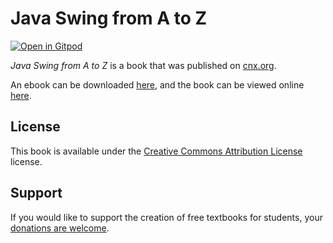 # Java Swing from A to Z

[![Open in Gitpod](https://gitpod.io/button/open-in-gitpod.svg)](https://gitpod.io/from-referrer/)

_Java Swing from A to Z_ is a book that was published on [cnx.org](https://cnx.org/).

An ebook can be downloaded [here](https://github.com/cnx-user-books/cnxbook-swing-from-a-to-z/releases/latest), and the book can be viewed online [here](https://github.com/cnx-user-books/cnxbook-swing-from-a-to-z/releases/latest).

## License
This book is available under the [Creative Commons Attribution License](./LICENSE) license.

## Support
If you would like to support the creation of free textbooks for students, your [donations are welcome](https://riceconnect.rice.edu/donation/support-openstax-banner).
